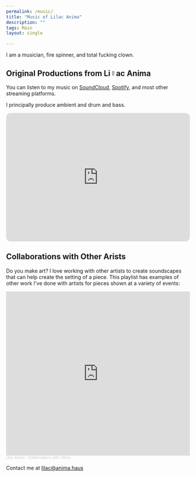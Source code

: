 ```yaml
---
permalink: /music/
title: "Music of Lilac Anima"
description: ""
tags: Main
layout: single

---
```


I am a musician, fire spinner, and total fucking clown.

## Original Productions from Li☿️ac Anima

You can listen to my music on [SoundCloud](https://soundcloud.com/lilac-anima), [Spotify](https://open.spotify.com/artist/56wI4fUvLCoIkiJaDCWlyb?si=ZYy6G19XQAWCSP27GpiMRA), and most other streaming platforms. 

I principally produce ambient and drum and bass. 

<iframe style="border-radius:12px" src="https://open.spotify.com/embed/playlist/6thVAGRpxKHxbFDLjBdqqy?utm_source=generator" width="100%" height="352" frameBorder="0" allowfullscreen="" allow="autoplay; clipboard-write; encrypted-media; fullscreen; picture-in-picture" loading="lazy"></iframe>


## Collaborations with Other Arists

Do you make art?  I love working with other artists to create soundscapes that can help create the setting of a piece. This playlist has examples of other work I've done with artists for pieces shown at a variety of events: 

<iframe width="100%" height="450" scrolling="no" frameborder="no" allow="autoplay" src="https://w.soundcloud.com/player/?url=https%3A//api.soundcloud.com/playlists/1856164053&color=%23ff5500&auto_play=false&hide_related=false&show_comments=true&show_user=true&show_reposts=false&show_teaser=true"></iframe><div style="font-size: 10px; color: #cccccc;line-break: anywhere;word-break: normal;overflow: hidden;white-space: nowrap;text-overflow: ellipsis; font-family: Interstate,Lucida Grande,Lucida Sans Unicode,Lucida Sans,Garuda,Verdana,Tahoma,sans-serif;font-weight: 100;"><a href="https://soundcloud.com/lilac-anima" title="Lilac Anima" target="_blank" style="color: #cccccc; text-decoration: none;">Lilac Anima</a> · <a href="https://soundcloud.com/lilac-anima/sets/collaborations" title="Collaborations with Others" target="_blank" style="color: #cccccc; text-decoration: none;">Collaborations with Others</a></div>

Contact me at [lilac@anima.haus](mailto:lilac@anima.haus)